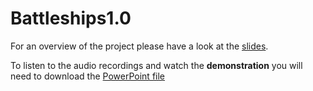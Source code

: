 # Battleships1.0

For an overview of the project please have a look at the [slides](BattleshipsVideoLogSlides.pdf).

To listen to the audio recordings and watch the **demonstration** you will need to download the [PowerPoint file](BattleshipsVideoLogSlides.pptx)
